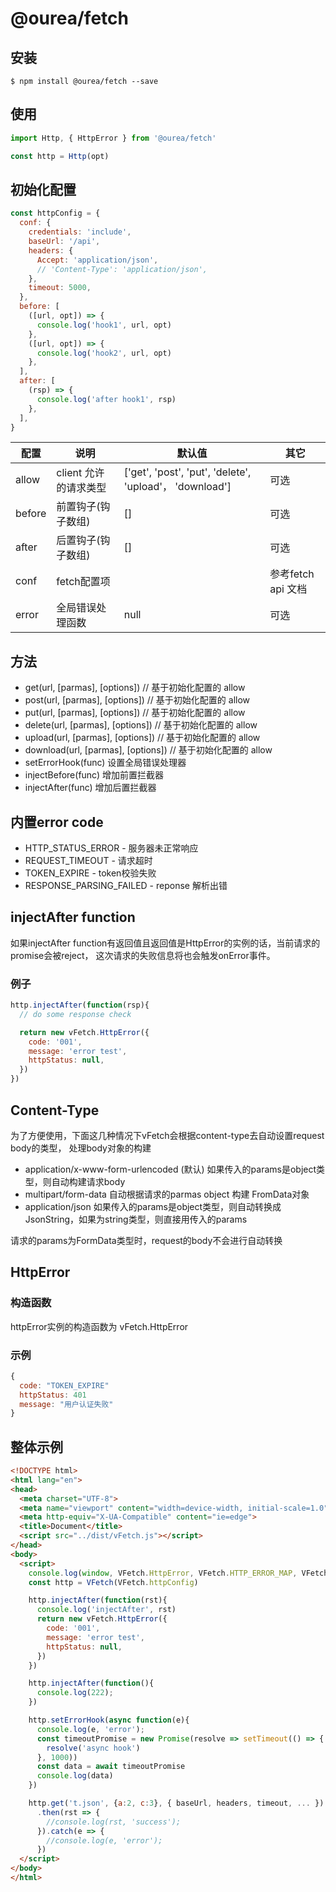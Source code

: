 # @ourea/fetch

## 安装

```shell
$ npm install @ourea/fetch --save
```

## 使用

```javascript
import Http, { HttpError } from '@ourea/fetch'

const http = Http(opt)
```

## 初始化配置

```javascript
const httpConfig = {
  conf: {
    credentials: 'include',
    baseUrl: '/api',
    headers: {
      Accept: 'application/json',
      // 'Content-Type': 'application/json',
    },
    timeout: 5000,
  },
  before: [
    ([url, opt]) => {
      console.log('hook1', url, opt)
    },
    ([url, opt]) => {
      console.log('hook2', url, opt)
    },
  ],
  after: [
    (rsp) => {
      console.log('after hook1', rsp)
    },
  ],
}
```

| 配置 | 说明 | 默认值 | 其它 |
| - | - | - | - |
| allow | client 允许的请求类型 | ['get', 'post', 'put', 'delete', 'upload'， 'download'] | 可选 |
| before | 前置钩子(钩子数组) | []| 可选 | 
| after | 后置钩子(钩子数组) | [] | 可选 | 
| conf | fetch配置项 | | 参考fetch api 文档 |
| error | 全局错误处理函数 | null | 可选 |

## 方法

+ get(url, [parmas], [options]) // 基于初始化配置的 allow
+ post(url, [parmas], [options])  // 基于初始化配置的 allow
+ put(url, [parmas], [options]) // 基于初始化配置的 allow
+ delete(url, [parmas], [options]) // 基于初始化配置的 allow
+ upload(url, [parmas], [options]) // 基于初始化配置的 allow
+ download(url, [parmas], [options]) // 基于初始化配置的 allow
+ setErrorHook(func) 设置全局错误处理器
+ injectBefore(func) 增加前置拦截器
+ injectAfter(func) 增加后置拦截器

## 内置error code

+ HTTP_STATUS_ERROR - 服务器未正常响应
+ REQUEST_TIMEOUT - 请求超时
+ TOKEN_EXPIRE - token校验失败
+ RESPONSE_PARSING_FAILED - reponse 解析出错

## injectAfter function

如果injectAfter function有返回值且返回值是HttpError的实例的话，当前请求的promise会被reject，
这次请求的失败信息将也会触发onError事件。

### 例子

```javascript
http.injectAfter(function(rsp){
  // do some response check

  return new vFetch.HttpError({
    code: '001',
    message: 'error test',
    httpStatus: null,
  })
})
```

## Content-Type

为了方便使用，下面这几种情况下vFetch会根据content-type去自动设置request body的类型，
处理body对象的构建

+ application/x-www-form-urlencoded (默认) 如果传入的params是object类型，则自动构建请求body
+ multipart/form-data 自动根据请求的parmas object 构建 FromData对象
+ application/json 如果传入的params是object类型，则自动转换成JsonString，如果为string类型，则直接用传入的params

请求的params为FormData类型时，request的body不会进行自动转换

## HttpError

### 构造函数

httpError实例的构造函数为 vFetch.HttpError

### 示例

```javascript
{
  code: "TOKEN_EXPIRE"
  httpStatus: 401
  message: "用户认证失败"
}
```

## 整体示例

```html
<!DOCTYPE html>
<html lang="en">
<head>
  <meta charset="UTF-8">
  <meta name="viewport" content="width=device-width, initial-scale=1.0">
  <meta http-equiv="X-UA-Compatible" content="ie=edge">
  <title>Document</title>
  <script src="../dist/vFetch.js"></script>
</head>
<body>
  <script>
    console.log(window, VFetch.HttpError, VFetch.HTTP_ERROR_MAP, VFetch.httpConfig)
    const http = VFetch(VFetch.httpConfig)

    http.injectAfter(function(rst){
      console.log('injectAfter', rst)
      return new vFetch.HttpError({
        code: '001',
        message: 'error test',
        httpStatus: null,
      })
    })

    http.injectAfter(function(){
      console.log(222);
    })

    http.setErrorHook(async function(e){
      console.log(e, 'error');
      const timeoutPromise = new Promise(resolve => setTimeout(() => {
        resolve('async hook')
      }, 1000))
      const data = await timeoutPromise
      console.log(data)
    })

    http.get('t.json', {a:2, c:3}, { baseUrl, headers, timeout, ... })
      .then(rst => {
        //console.log(rst, 'success');
      }).catch(e => {
        //console.log(e, 'error');
      })
  </script> 
</body>
</html>
```

